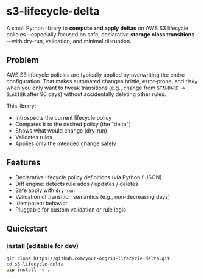 # s3-lifecycle-delta

A small Python library to **compute and apply deltas** on AWS S3 lifecycle policies—especially focused on safe, declarative **storage class transitions**—with dry-run, validation, and minimal disruption.

## Problem

AWS S3 lifecycle policies are typically applied by overwriting the entire configuration. That makes automated changes brittle, error-prone, and risky when you only want to tweak transitions (e.g., change from `STANDARD` → `GLACIER` after 90 days) without accidentally deleting other rules.

This library:
- Introspects the current lifecycle policy
- Compares it to the desired policy (the "delta")
- Shows what would change (dry-run)
- Validates rules
- Applies only the intended change safely

## Features

- Declarative lifecycle policy definitions (via Python / JSON)
- Diff engine: detects rule adds / updates / deletes
- Safe apply with `dry-run`
- Validation of transition semantics (e.g., non-decreasing days)
- Idempotent behavior
- Pluggable for custom validation or rule logic

## Quickstart

### Install (editable for dev)

```bash
git clone https://github.com/your-org/s3-lifecycle-delta.git
cd s3-lifecycle-delta
pip install -e .
